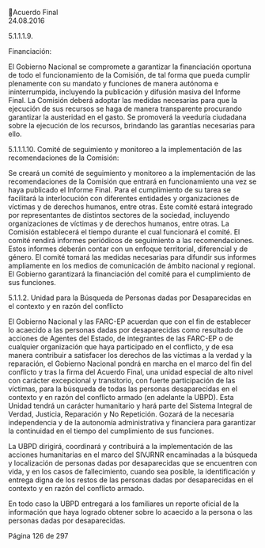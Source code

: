 Acuerdo Final  
24.08.2016  

 
5.1.1.1.9.

Financiación: 

 
El Gobierno Nacional se compromete a garantizar la financiación oportuna de todo el funcionamiento de 
la  Comisión,  de  tal  forma  que  pueda  cumplir  plenamente  con  su  mandato  y  funciones  de  manera 
autónoma e ininterrumpida, incluyendo la publicación y difusión masiva del Informe Final. La Comisión 
deberá  adoptar  las  medidas  necesarias  para  que  la  ejecución  de  sus  recursos  se  haga  de  manera 
transparente procurando garantizar la austeridad en el gasto. Se promoverá la veeduría ciudadana sobre 
la ejecución de los recursos, brindando las garantías necesarias para ello. 
  
5.1.1.1.10. Comité de seguimiento y monitoreo a la implementación de las recomendaciones de la 
Comisión: 
 
Se  creará  un  comité  de  seguimiento  y  monitoreo  a  la  implementación  de  las  recomendaciones  de  la 
Comisión que entrará en funcionamiento una vez se haya publicado el Informe Final. Para el cumplimiento 
de  su  tarea  se  facilitará  la  interlocución  con  diferentes  entidades  y  organizaciones  de  víctimas  y  de 
derechos humanos, entre otras. Este comité estará integrado por representantes de distintos sectores de 
la  sociedad,  incluyendo  organizaciones  de  víctimas  y  de  derechos  humanos,  entre  otras.  La  Comisión 
establecerá  el  tiempo  durante  el  cual  funcionará  el  comité.  El  comité  rendirá  informes  periódicos  de 
seguimiento a las recomendaciones. Estos informes deberán contar con un enfoque territorial, diferencial 
y  de  género.  El  comité  tomará  las  medidas  necesarias  para  difundir  sus  informes  ampliamente  en  los 
medios de comunicación de ámbito nacional y regional. El Gobierno garantizará la financiación del comité 
para el cumplimiento de sus funciones.   
 
5.1.1.2. Unidad para la Búsqueda de Personas dadas por Desaparecidas en el contexto y en 
razón del conflicto 
 
 El Gobierno Nacional y las FARC-EP acuerdan que con el fin de establecer lo acaecido a las personas dadas 
por desaparecidas como resultado de acciones de Agentes del Estado, de integrantes de las FARC-EP o de 
cualquier organización que haya participado en el conflicto, y de esa manera contribuir a satisfacer los 
derechos de las víctimas a la verdad y  la reparación, el Gobierno Nacional pondrá en marcha en el marco 
del  fin  del  conflicto  y  tras  la  firma  del  Acuerdo  Final,  una  unidad  especial  de  alto  nivel  con  carácter 
excepcional y transitorio, con fuerte participación de las víctimas, para la búsqueda de todas las personas 
desaparecidas en el contexto y en razón del conflicto armado (en adelante la UBPD). Esta Unidad tendrá 
un carácter humanitario y hará parte del Sistema Integral de Verdad, Justicia, Reparación y No Repetición. 
Gozará  de  la  necesaria  independencia  y  de  la  autonomía  administrativa  y  financiera  para  garantizar  la 
continuidad en el tiempo del cumplimiento de sus funciones. 
 
La UBPD dirigirá, coordinará y contribuirá a la implementación de las acciones humanitarias en el marco 
del  SIVJRNR  encaminadas  a  la  búsqueda  y  localización  de  personas  dadas  por  desaparecidas  que  se 
encuentren con vida, y en los casos de fallecimiento, cuando sea posible, la identificación y entrega digna 
de los restos de las personas dadas por desaparecidas en el contexto y en razón del conflicto armado.  
 
En todo caso la UBPD entregará a los familiares un reporte oficial de la información que haya logrado 
obtener sobre lo acaecido a la persona o las personas dadas por desaparecidas.   
 
Página 126 de 297 
 

